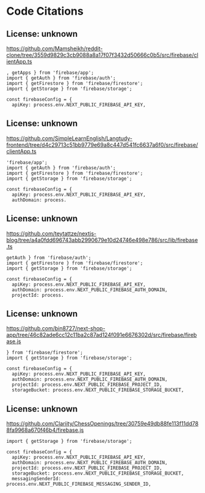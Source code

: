 # Code Citations

## License: unknown
https://github.com/Mamsheikh/reddit-clone/tree/3559d9829c3cb9088a8a17f07f3432d50666c0b5/src/firebase/clientApp.ts

```
, getApps } from 'firebase/app';
import { getAuth } from 'firebase/auth';
import { getFirestore } from 'firebase/firestore';
import { getStorage } from 'firebase/storage';

const firebaseConfig = {
  apiKey: process.env.NEXT_PUBLIC_FIREBASE_API_KEY,
```


## License: unknown
https://github.com/SimpleLearnEnglish/Langtudy-frontend/tree/d4c29713c51bb9779e69a8c447d541fc6637a6f0/src/firebase/clientApp.ts

```
'firebase/app';
import { getAuth } from 'firebase/auth';
import { getFirestore } from 'firebase/firestore';
import { getStorage } from 'firebase/storage';

const firebaseConfig = {
  apiKey: process.env.NEXT_PUBLIC_FIREBASE_API_KEY,
  authDomain: process.
```


## License: unknown
https://github.com/teytattze/nextjs-blog/tree/a4a0fdd696743abb2990679e10d24746e498e786/src/lib/firebase.ts

```
getAuth } from 'firebase/auth';
import { getFirestore } from 'firebase/firestore';
import { getStorage } from 'firebase/storage';

const firebaseConfig = {
  apiKey: process.env.NEXT_PUBLIC_FIREBASE_API_KEY,
  authDomain: process.env.NEXT_PUBLIC_FIREBASE_AUTH_DOMAIN,
  projectId: process.
```


## License: unknown
https://github.com/bin8727/next-shop-app/tree/46c82ade6cc12c11ba2c87ad124f091e6676302d/src/firebase/firebase.js

```
} from 'firebase/firestore';
import { getStorage } from 'firebase/storage';

const firebaseConfig = {
  apiKey: process.env.NEXT_PUBLIC_FIREBASE_API_KEY,
  authDomain: process.env.NEXT_PUBLIC_FIREBASE_AUTH_DOMAIN,
  projectId: process.env.NEXT_PUBLIC_FIREBASE_PROJECT_ID,
  storageBucket: process.env.NEXT_PUBLIC_FIREBASE_STORAGE_BUCKET,
```


## License: unknown
https://github.com/Clariity/ChessOpenings/tree/30759e49db88fe113f11dd788fa9968a670f46b4/firebase.js

```
import { getStorage } from 'firebase/storage';

const firebaseConfig = {
  apiKey: process.env.NEXT_PUBLIC_FIREBASE_API_KEY,
  authDomain: process.env.NEXT_PUBLIC_FIREBASE_AUTH_DOMAIN,
  projectId: process.env.NEXT_PUBLIC_FIREBASE_PROJECT_ID,
  storageBucket: process.env.NEXT_PUBLIC_FIREBASE_STORAGE_BUCKET,
  messagingSenderId: process.env.NEXT_PUBLIC_FIREBASE_MESSAGING_SENDER_ID,
```

